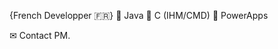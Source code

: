 {French Developper 🇫🇷}
 📌 Java 
 📌 C (IHM/CMD)
 📌 PowerApps

✉ Contact PM.

<!--
**Antxis77/Antxis77** is a ✨ _special_ ✨ repository because its `README.md` (this file) appears on your GitHub profile.

Here are some ideas to get you started:

- 🔭 I’m currently working on ...
- 🌱 I’m currently learning ...
- 👯 I’m looking to collaborate on ...
- 🤔 I’m looking for help with ...
- 💬 Ask me about ...
- 📫 How to reach me: ...
- 😄 Pronouns: ...
- ⚡ Fun fact: ...
-->
